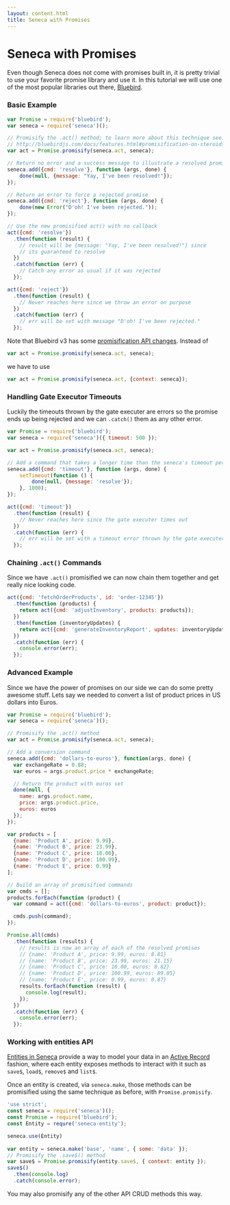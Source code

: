 ```yaml
---
layout: content.html
title: Seneca with Promises
---
```


# Seneca with Promises

Even though Seneca does not come with promises built in, it is pretty trivial to use your favorite promise library and use it. In this tutorial we will use one of the most popular libraries out there, [Bluebird][].

### Basic Example

```js
var Promise = require('bluebird');
var seneca = require('seneca')();

// Promisify the .act() method; to learn more about this technique see:
// http://bluebirdjs.com/docs/features.html#promisification-on-steroids
var act = Promise.promisify(seneca.act, seneca);

// Return no error and a success message to illustrate a resolved promise
seneca.add({cmd: 'resolve'}, function (args, done) {
    done(null, {message: "Yay, I've been resolved!"});
});

// Return an error to force a rejected promise
seneca.add({cmd: 'reject'}, function (args, done) {
    done(new Error("D'oh! I've been rejected."));
});

// Use the new promisified act() with no callback
act({cmd: 'resolve'})
  .then(function (result) {
    // result will be {message: "Yay, I've been resolved!"} since
    // its guaranteed to resolve
  })
  .catch(function (err) {
    // Catch any error as usual if it was rejected
  });

act({cmd: 'reject'})
  .then(function (result) {
    // Never reaches here since we throw an error on purpose
  })
  .catch(function (err) {
    // err will be set with message "D'oh! I've been rejected."
  });
```

Note that Bluebird v3 has some [promisification API changes](http://bluebirdjs.com/docs/new-in-bluebird-3.html). Instead of
```js
var act = Promise.promisify(seneca.act, seneca);
```
we have to use
```js
var act = Promise.promisify(seneca.act, {context: seneca});
```

### Handling Gate Executor Timeouts

Luckily the timeouts thrown by the gate executer are errors so the promise ends up being rejected and we can `.catch()` them as any other error.

```js
var Promise = require('bluebird');
var seneca = require('seneca')({ timeout: 500 });

var act = Promise.promisify(seneca.act, seneca);

// Add a command that takes a longer time than the seneca's timeout period
seneca.add({cmd: 'timeout'}, function (args, done) {
    setTimeout(function () {
        done(null, {message: 'resolve'});
    }, 1000);
});

act({cmd: 'timeout'})
  .then(function (result) {
    // Never reaches here since the gate executer times out
  })
  .catch(function (err) {
    // err will be set with a timeout error thrown by the gate executer
  });
```

### Chaining `.act()` Commands

Since we have `.act()` promisified we can now chain them together and get really nice looking code.

```js
act({cmd: 'fetchOrderProducts', id: 'order-12345'})
  .then(function (products) {
    return act({cmd: 'adjustInventory', products: products});
  })
  .then(function (inventoryUpdates) {
    return act({cmd: 'generateInventoryReport', updates: inventoryUpdates})
  })
  .catch(function (err) {
    console.error(err);
  });
```

### Advanced Example

Since we have the power of promises on our side we can do some pretty awesome stuff. Lets say we needed to convert a list of product prices in US dollars into Euros.

```js
var Promise = require('bluebird');
var seneca = require('seneca')();

// Promisify the .act() method
var act = Promise.promisify(seneca.act, seneca);

// Add a conversion command
seneca.add({cmd: 'dollars-to-euros'}, function(args, done) {
  var exchangeRate = 0.88;
  var euros = args.product.price * exchangeRate;

  // Return the product with euros set
  done(null, {
    name: args.product.name,
    price: args.product.price,
    euros: euros
  });
});

var products = [
  {name: 'Product A', price: 9.99},
  {name: 'Product B', price: 23.99},
  {name: 'Product C', price: 10.00},
  {name: 'Product D', price: 100.99},
  {name: 'Product E', price: 0.99}
];

// Build an array of promisified commands
var cmds = [];
products.forEach(function (product) {
  var command = act({cmd: 'dollars-to-euros', product: product});

  cmds.push(command);
});

Promise.all(cmds)
  .then(function (results) {
    // results is now an array of each of the resolved promises
    // {name: 'Product A', price: 9.99, euros: 8.81}
    // {name: 'Product B', price: 23.99, euros: 21.15}
    // {name: 'Product C', price: 10.00, euros: 8.82}
    // {name: 'Product D', price: 100.99, euros: 89.05}
    // {name: 'Product E', price: 0.99, euros: 0.87}
    results.forEach(function (result) {
      console.log(result);
    });
  })
  .catch(function (err) {
    console.error(err);
  });
```

### Working with entities API
[Entities in Seneca](http://senecajs.org/tutorials/understanding-data-entities.html) provide a way to model your data in an [Active Record](http://www.martinfowler.com/eaaCatalog/activeRecord.html) fashion, where each entity exposes methods to interact with it such as `save$`, `load$`, `remove$` and `list$`.

Once an entity is created, via `seneca.make`, those methods can be promisified using the same technique as before, with `Promise.promisify`.

```js
'use strict';
const seneca = require('seneca')();
const Promise = require('bluebird');
const Entity = requre('seneca-entity');

seneca.use(Entity)
  
var entity = seneca.make('base', 'name', { some: 'data' });
// Promisify the .save$() method
var save$ = Promise.promisify(entity.save$, { context: entity });
save$()
  .then(console.log)
  .catch(console.error);
```

You may also promisify any of the other API CRUD methods this way.

[Bluebird]: https://www.npmjs.com/package/bluebird

